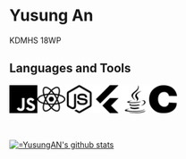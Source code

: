 # Yusung An
KDMHS 18WP

## Languages and Tools
<div style="display: flex;">
<img src="./javascript.svg" width="50">
<img src="./react.svg" width="50">
<img src="./node-dot-js.svg" width="50">
<img src="./flutter.svg" width="50">
<img src="./java.svg" width="50">
<img src="./c.svg" width="50">
</div>
<br/>
<br/>

[![=YusungAN's github stats](https://github-readme-stats.vercel.app/api?username=YusungAN)](https://github.com/anuraghazra/github-readme-stats)
